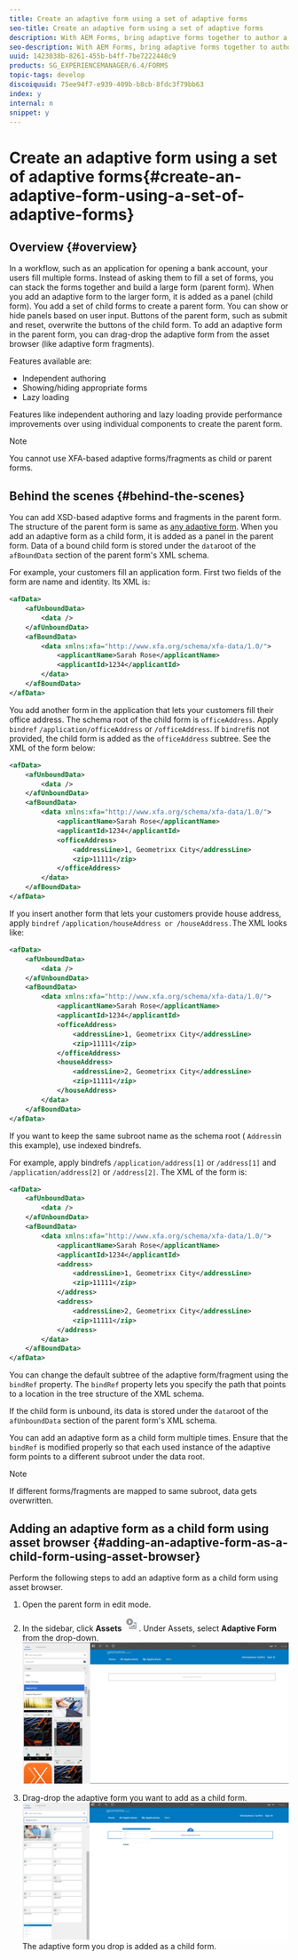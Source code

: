 ```yaml
---
title: Create an adaptive form using a set of adaptive forms
seo-title: Create an adaptive form using a set of adaptive forms
description: With AEM Forms, bring adaptive forms together to author a single large adaptive form, and understand its features. 
seo-description: With AEM Forms, bring adaptive forms together to author a single large adaptive form, and understand its features. 
uuid: 1423038b-8261-455b-b4ff-7be7222448c9
products: SG_EXPERIENCEMANAGER/6.4/FORMS
topic-tags: develop
discoiquuid: 75ee94f7-e939-409b-b8cb-8fdc3f79bb63
index: y
internal: n
snippet: y
---
```


# Create an adaptive form using a set of adaptive forms{#create-an-adaptive-form-using-a-set-of-adaptive-forms}

## Overview {#overview}

In a workflow, such as an application for opening a bank account, your users fill multiple forms. Instead of asking them to fill a set of forms, you can stack the forms together and build a large form (parent form). When you add an adaptive form to the larger form, it is added as a panel (child form). You add a set of child forms to create a parent form. You can show or hide panels based on user input. Buttons of the parent form, such as submit and reset, overwrite the buttons of the child form. To add an adaptive form in the parent form, you can drag-drop the adaptive form from the asset browser (like adaptive form fragments).

Features available are:

* Independent authoring  
* Showing/hiding appropriate forms
* Lazy loading

Features like independent authoring and lazy loading provide performance improvements over using individual components to create the parent form.

>[!NOTE]
>
>You cannot use XFA-based adaptive forms/fragments as child or parent forms.

## Behind the scenes {#behind-the-scenes}

You can add XSD-based adaptive forms and fragments in the parent form. The structure of the parent form is same as [any adaptive form](../../forms/using/prepopulate-adaptive-form-fields.md). When you add an adaptive form as a child form, it is added as a panel in the parent form. Data of a bound child form is stored under the `data`root of the `afBoundData` section of the parent form's XML schema.

For example, your customers fill an application form. First two fields of the form are name and identity. Its XML is:

```xml
<afData>
    <afUnboundData>
        <data />
    </afUnboundData>
    <afBoundData>
        <data xmlns:xfa="http://www.xfa.org/schema/xfa-data/1.0/">
            <applicantName>Sarah Rose</applicantName>
            <applicantId>1234</applicantId>
        </data>
    </afBoundData>
</afData>

```

You add another form in the application that lets your customers fill their office address. The schema root of the child form is `officeAddress`. Apply `bindref` `/application/officeAddress` or `/officeAddress`. If `bindref`is not provided, the child form is added as the `officeAddress` subtree. See the XML of the form below:

```xml
<afData>
    <afUnboundData>
        <data />
    </afUnboundData>
    <afBoundData>
        <data xmlns:xfa="http://www.xfa.org/schema/xfa-data/1.0/">
            <applicantName>Sarah Rose</applicantName>
            <applicantId>1234</applicantId>
            <officeAddress>
                <addressLine>1, Geometrixx City</addressLine>
                <zip>11111</zip>
            </officeAddress>
        </data>
    </afBoundData>
</afData>

```

If you insert another form that lets your customers provide house address, apply `bindref` `/application/houseAddress or /houseAddress.`The XML looks like:

```xml
<afData>
    <afUnboundData>
        <data />
    </afUnboundData>
    <afBoundData>
        <data xmlns:xfa="http://www.xfa.org/schema/xfa-data/1.0/">
            <applicantName>Sarah Rose</applicantName>
            <applicantId>1234</applicantId>
            <officeAddress>
                <addressLine>1, Geometrixx City</addressLine>
                <zip>11111</zip>
            </officeAddress>
            <houseAddress>
                <addressLine>2, Geometrixx City</addressLine>
                <zip>11111</zip>
            </houseAddress>
        </data>
    </afBoundData>
</afData>

```

If you want to keep the same subroot name as the schema root ( `Address`in this example), use indexed bindrefs.

For example, apply bindrefs `/application/address[1]` or `/address[1]` and `/application/address[2]` or `/address[2]`. The XML of the form is:

```xml
<afData>
    <afUnboundData>
        <data />
    </afUnboundData>
    <afBoundData>
        <data xmlns:xfa="http://www.xfa.org/schema/xfa-data/1.0/">
            <applicantName>Sarah Rose</applicantName>
            <applicantId>1234</applicantId>
            <address>
                <addressLine>1, Geometrixx City</addressLine>
                <zip>11111</zip>
            </address>
            <address>
                <addressLine>2, Geometrixx City</addressLine>
                <zip>11111</zip>
            </address>
        </data>
    </afBoundData>
</afData>

```

You can change the default subtree of the adaptive form/fragment using the `bindRef` property. The `bindRef` property lets you specify the path that points to a location in the tree structure of the XML schema.

If the child form is unbound, its data is stored under the `data`root of the `afUnboundData` section of the parent form's XML schema.

You can add an adaptive form as a child form multiple times. Ensure that the `bindRef` is modified properly so that each used instance of the adaptive form points to a different subroot under the data root.

>[!NOTE]
>
>If different forms/fragments are mapped to same subroot, data gets overwritten.

## Adding an adaptive form as a child form using asset browser {#adding-an-adaptive-form-as-a-child-form-using-asset-browser}

Perform the following steps to add an adaptive form as a child form using asset browser.

1. Open the parent form in edit mode.
1. In the sidebar, click **Assets** ![](assets/assets-browser.png). Under Assets, select **Adaptive Form** from the drop-down.
   [ ![Selecting adaptive form under Assets](assets/asset.png)](assets/asset-1.png)

1. Drag-drop the adaptive form you want to add as a child form. 
   [ ![Drag-drop the adaptive form in your site](assets/drag-drop.png)](assets/drag-drop-1.png)The adaptive form you drop is added as a child form.

